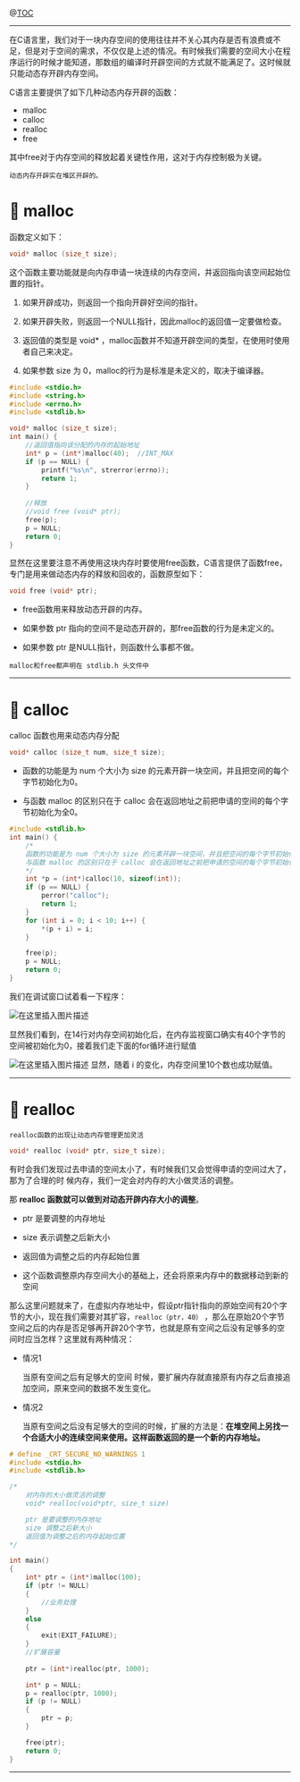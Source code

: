 ﻿
@[TOC](目录)

---

在C语言里，我们对于一块内存空间的使用往往并不关心其内存是否有浪费或不足，但是对于空间的需求，不仅仅是上述的情况。有时候我们需要的空间大小在程序运行的时候才能知道，那数组的编译时开辟空间的方式就不能满足了。这时候就只能动态存开辟内存空间。

C语言主要提供了如下几种动态内存开辟的函数：

- malloc
- calloc
- realloc
-  free

其中free对于内存空间的释放起着关键性作用，这对于内存控制极为关键。

`动态内存开辟实在堆区开辟的。`

# 📝 malloc

函数定义如下：

```c
void* malloc (size_t size);
```

这个函数主要功能就是向内存申请一块连续的内存空间，并返回指向该空间起始位置的指针。

1. 如果开辟成功，则返回一个指向开辟好空间的指针。

2. 如果开辟失败，则返回一个NULL指针，因此malloc的返回值一定要做检查。

3. 返回值的类型是 void* ，malloc函数并不知道开辟空间的类型，在使用时使用者自己来决定。

4. 如果参数 size 为 0，malloc的行为是标准是未定义的，取决于编译器。

```c
#include <stdio.h>
#include <string.h>
#include <errno.h>
#include <stdlib.h>

void* malloc (size_t size);
int main() {
	//返回值指向该分配的内存的起始地址
	int* p = (int*)malloc(40);  //INT_MAX
	if (p == NULL) {
		printf("%s\n", strerror(errno));
		return 1;
	}
	
	//释放
	//void free (void* ptr);
	free(p);
	p = NULL;
	return 0;
}
```

显然在这里要注意不再使用这块内存时要使用free函数，C语言提供了函数free，专门是用来做动态内存的释放和回收的，函数原型如下：

```c
void free (void* ptr);
```

- free函数用来释放动态开辟的内存。

- 如果参数 ptr 指向的空间不是动态开辟的，那free函数的行为是未定义的。

- 如果参数 ptr 是NULL指针，则函数什么事都不做。

`malloc和free都声明在 stdlib.h 头文件中`


---

# 📝 calloc

 calloc 函数也用来动态内存分配

```c
void* calloc (size_t num, size_t size);
```

- 函数的功能是为 num 个大小为 size 的元素开辟一块空间，并且把空间的每个字节初始化为0。

- 与函数 malloc 的区别只在于 calloc 会在返回地址之前把申请的空间的每个字节初始化为全0。


```c
#include <stdlib.h>
int main() {
	/*
	函数的功能是为 num 个大小为 size 的元素开辟一块空间，并且把空间的每个字节初始化为0。
	与函数 malloc 的区别只在于 calloc 会在返回地址之前把申请的空间的每个字节初始化为全0。
	*/
	int *p = (int*)calloc(10, sizeof(int));
	if (p == NULL) {
		perror("calloc");
		return 1;
	}
	for (int i = 0; i < 10; i++) {
		*(p + i) = i;
	}

	free(p);
	p = NULL;
	return 0;
}
```

我们在调试窗口试着看一下程序：

![在这里插入图片描述](https://img-blog.csdnimg.cn/72f709c35cf64df29ccbe03283d8a406.png)

显然我们看到，在14行对内存空间初始化后，在内存监视窗口确实有40个字节的空间被初始化为0，接着我们走下面的for循环进行赋值


![在这里插入图片描述](https://img-blog.csdnimg.cn/3cc6ab860f464169b38c059635e7b847.png)
显然，随着 i 的变化，内存空间里10个数也成功赋值。

---

# 📝 realloc

`realloc函数的出现让动态内存管理更加灵活`


```c
void* realloc (void* ptr, size_t size);
```

有时会我们发现过去申请的空间太小了，有时候我们又会觉得申请的空间过大了，那为了合理的时
候内存，我们一定会对内存的大小做灵活的调整。

那 **realloc 函数就可以做到对动态开辟内存大小的调整**。

- ptr 是要调整的内存地址

- size 表示调整之后新大小
- 返回值为调整之后的内存起始位置
- 这个函数调整原内存空间大小的基础上，还会将原来内存中的数据移动到新的空间

那么这里问题就来了，在虚拟内存地址中，假设ptr指针指向的原始空间有20个字节的大小，现在我们需要对其扩容，`realloc（ptr，40）` ，那么在原始20个字节空间之后的内存是否足够再开辟20个字节，也就是原有空间之后没有足够多的空间时应当怎样？这里就有两种情况：


- 情况1

	当原有空间之后有足够大的空间 时候，要扩展内存就直接原有内存之后直接追加空间，原来空间的数据不发生变化。
		
- 情况2

	当原有空间之后没有足够大的空间的时候，扩展的方法是：**在堆空间上另找一个合适大小的连续空间来使用。这样函数返回的是一个新的内存地址。**

```c
# define _CRT_SECURE_NO_WARNINGS 1
#include <stdio.h>
#include <stdlib.h>

/*
	对内存的大小做灵活的调整
	void* realloc(void*ptr, size_t size)

	ptr 是要调整的内存地址
	size 调整之后新大小
	返回值为调整之后的内存起始位置
*/

int main()
{
	int* ptr = (int*)malloc(100);
	if (ptr != NULL)
	{
		//业务处理
	}
	else
	{
		exit(EXIT_FAILURE);
	}
	//扩展容量
	
	ptr = (int*)realloc(ptr, 1000);

	int* p = NULL;
	p = realloc(ptr, 1000);
	if (p != NULL)
	{
		ptr = p;
	}

	free(ptr);
	return 0;
}
```


---












